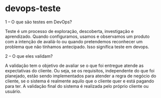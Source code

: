 # devops-teste
1 – O que são testes em DevOps?

Teste é um processo de exploração, descoberta, investigação e aprendizado. Quando configuramos, usamos e observamos um produto com a intenção de avaliá-lo ou quando pretendemos reconhecer um problema que não tínhamos antecipado. Isso significa teste em devops.


2 – O que eles validam?

A validação tem o objetivo de avaliar se o que foi entregue atende as expectativas do cliente. Ou seja, se os requisitos, independente do que foi planejado, estão sendo implementados para atender a regra de negócio do cliente, se o sistema é realmente aquilo que o cliente quer e está pagando para ter. A validação final do sistema é realizada pelo próprio cliente ou usuário.
